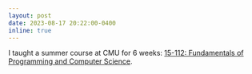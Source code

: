 ```yaml
---
layout: post
date: 2023-08-17 20:22:00-0400
inline: true
---
```


I taught a summer course at CMU for 6 weeks: [15-112: Fundamentals of Programming and Computer Science](https://www.cs.cmu.edu/~112-n23/).
